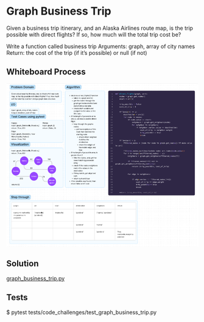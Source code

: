 # Graph Business Trip

Given a business trip itinerary, and an Alaska Airlines route map, is the trip possible with direct flights? If so, how much will the total trip cost be?

Write a function called business trip
Arguments: graph, array of city names
Return: the cost of the trip (if it’s possible) or null (if not)

## Whiteboard Process

![whiteboard process](graph-business-trip-wb.png)

## Solution

[graph_business_trip.py](graph_business_trip.py)

## Tests

$ pytest tests/code_challenges/test_graph_business_trip.py
